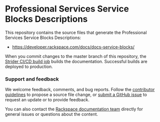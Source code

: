 # Professional Services Service Blocks Descriptions

This repository contains the source files that generate the Professional Services Service Blocks Descriptions:

* https://developer.rackspace.com/docs/docs-service-blocks/

When you commit changes to the master branch of this repository, the
[Strider CI/CD build job](https://build.developer.rackspace.com/rackerlabs/docs-service-blocks/)
builds the documentation. Successful builds are deployed to production.

### Support and feedback

We welcome feedback, comments, and bug reports. Follow the [contributor guidelines](CONTRIBUTING.md)
to propose a source file change, or [submit a GitHub issue](https://github.com/rackerlabs/docs-service-blocks/issues/new)
to request an update or to provide feedback.

You can also contact the [Rackspace documentation team](mailto:infodev@rackspace.com) directly for general
issues or questions about the content.